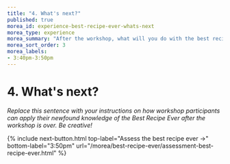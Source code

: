 ```yaml
---
title: "4. What's next?"
published: true
morea_id: experience-best-recipe-ever-whats-next
morea_type: experience
morea_summary: "After the workshop, what will you do with the best recipe ever? No"
morea_sort_order: 3
morea_labels:
- 3:40pm-3:50pm
---
```


# 4. What's next?

*Replace this sentence with your instructions on how workshop participants can apply their newfound knowledge of the Best Recipe Ever after the workshop is over. Be creative!*

{% include next-button.html 
           top-label="Assess the best recipe ever ->" 
           bottom-label="3:50pm" 
           url="/morea/best-recipe-ever/assessment-best-recipe-ever.html" %}
